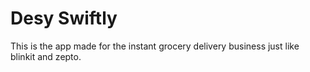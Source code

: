 # Desy Swiftly

This is the app made for the instant grocery delivery business just like blinkit and zepto.